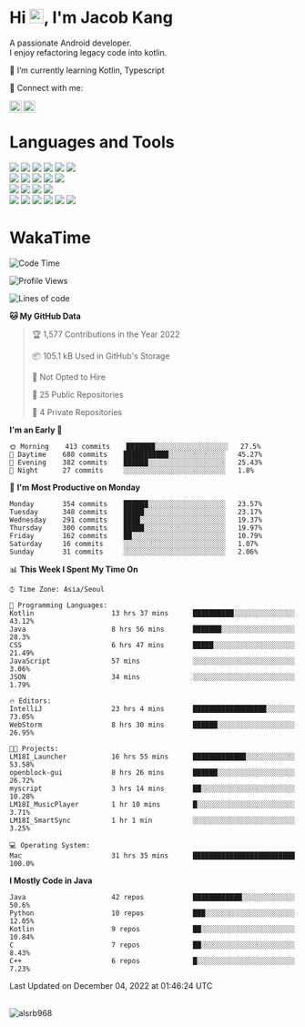 # Hi <img src="https://media.giphy.com/media/hvRJCLFzcasrR4ia7z/giphy.gif" width="25px">, I'm Jacob Kang
A passionate Android developer.
</br>
I enjoy refactoring legacy code into kotlin.

🌱 I’m currently learning Kotlin, Typescript

🤝 Connect with me:

<a href="https://www.linkedin.com/in/minkyu-kang-b7477b1b2/"><img align="left" src="https://raw.githubusercontent.com/yushi1007/yushi1007/main/images/linkedin.svg" alt="Minkyu Kang | LinkedIn" width="21px"/></a>
<a href="https://www.instagram.com/_jacob_kang/"><img align="left" src="https://raw.githubusercontent.com/yushi1007/yushi1007/main/images/instagram.svg" alt="Jacob Kang | Instagram" width="21px"/></a>

</br>

# Languages and Tools

<div align="left">
<img src="https://img.shields.io/badge/java-007396?logo=java&logoColor=white"/>
<img src="https://img.shields.io/badge/kotlin-7F52FF?logo=kotlin&logoColor=white"/>
<img src="https://img.shields.io/badge/python-3776AB?logo=python&logoColor=white"/>
<img src="https://img.shields.io/badge/bash shell-4EAA25?logo=gnubash&logoColor=white"/>
<img src="https://img.shields.io/badge/c-A8B9CC?logo=c&logoColor=white"/>
<img src="https://img.shields.io/badge/c++-00599C?logo=c%2b%2b&logoColor=white"/>
</div>
<div align="left">
<img src="https://img.shields.io/badge/git-F05032?logo=git&logoColor=white"/>
<img src="https://img.shields.io/badge/github-181717?logo=github&logoColor=white"/>
<img src="https://img.shields.io/badge/mysql-4479A1?logo=mysql&logoColor=white"/>
<img src="https://img.shields.io/badge/sqlite-003B57?logo=sqlite&logoColor=white"/>
<img src="https://img.shields.io/badge/amazon AWS-232F3E?logo=amazonaws&logoColor=white"/>
</div>
<div align="left">
<img src="https://img.shields.io/badge/android-3DDC84?logo=android&logoColor=white"/>
<img src="https://img.shields.io/badge/linux-FCC624?logo=linux&logoColor=white"/>
<img src="https://img.shields.io/badge/flask-000000?logo=flask&logoColor=white"/>
<img src="https://img.shields.io/badge/arduino-00979D?logo=arduino&logoColor=white"/>
</div>
<div align="left">
<img src="https://img.shields.io/badge/slack-4A154B?logo=slack&logoColor=white"/>
<img src="https://img.shields.io/badge/notion-000000?logo=notion&logoColor=white"/>
<img src="https://img.shields.io/badge/jira-0052CC?logo=jira&logoColor=white"/>
<img src="https://img.shields.io/badge/postman-FF6C37?logo=postman&logoColor=white"/>
<img src="https://img.shields.io/badge/intellij-000000?logo=intellijidea&logoColor=white"/>
<img src="https://img.shields.io/badge/pycharm-000000?logo=pycharm&logoColor=white"/>
</div>

# WakaTime

<!--START_SECTION:waka-->
![Code Time](http://img.shields.io/badge/Code%20Time-1%2C665%20hrs%2025%20mins-blue)

![Profile Views](http://img.shields.io/badge/Profile%20Views-0-blue)

![Lines of code](https://img.shields.io/badge/From%20Hello%20World%20I%27ve%20Written-193%20Thousand%20lines%20of%20code-blue)

**🐱 My GitHub Data** 

> 🏆 1,577 Contributions in the Year 2022
 > 
> 📦 105.1 kB Used in GitHub's Storage 
 > 
> 🚫 Not Opted to Hire
 > 
> 📜 25 Public Repositories 
 > 
> 🔑 4 Private Repositories  
 > 
**I'm an Early 🐤** 

```text
🌞 Morning    413 commits    ███████░░░░░░░░░░░░░░░░░░   27.5% 
🌆 Daytime    680 commits    ███████████░░░░░░░░░░░░░░   45.27% 
🌃 Evening    382 commits    ██████░░░░░░░░░░░░░░░░░░░   25.43% 
🌙 Night      27 commits     ░░░░░░░░░░░░░░░░░░░░░░░░░   1.8%

```
📅 **I'm Most Productive on Monday** 

```text
Monday       354 commits    ██████░░░░░░░░░░░░░░░░░░░   23.57% 
Tuesday      348 commits    █████░░░░░░░░░░░░░░░░░░░░   23.17% 
Wednesday    291 commits    ████░░░░░░░░░░░░░░░░░░░░░   19.37% 
Thursday     300 commits    █████░░░░░░░░░░░░░░░░░░░░   19.97% 
Friday       162 commits    ██░░░░░░░░░░░░░░░░░░░░░░░   10.79% 
Saturday     16 commits     ░░░░░░░░░░░░░░░░░░░░░░░░░   1.07% 
Sunday       31 commits     ░░░░░░░░░░░░░░░░░░░░░░░░░   2.06%

```


📊 **This Week I Spent My Time On** 

```text
⌚︎ Time Zone: Asia/Seoul

💬 Programming Languages: 
Kotlin                   13 hrs 37 mins      ██████████░░░░░░░░░░░░░░░   43.12% 
Java                     8 hrs 56 mins       ███████░░░░░░░░░░░░░░░░░░   28.3% 
CSS                      6 hrs 47 mins       █████░░░░░░░░░░░░░░░░░░░░   21.49% 
JavaScript               57 mins             ░░░░░░░░░░░░░░░░░░░░░░░░░   3.06% 
JSON                     34 mins             ░░░░░░░░░░░░░░░░░░░░░░░░░   1.79%

🔥 Editors: 
IntelliJ                 23 hrs 4 mins       ██████████████████░░░░░░░   73.05% 
WebStorm                 8 hrs 30 mins       ██████░░░░░░░░░░░░░░░░░░░   26.95%

🐱‍💻 Projects: 
LM18I_Launcher           16 hrs 55 mins      █████████████░░░░░░░░░░░░   53.58% 
openblock-gui            8 hrs 26 mins       ██████░░░░░░░░░░░░░░░░░░░   26.72% 
myscript                 3 hrs 14 mins       ██░░░░░░░░░░░░░░░░░░░░░░░   10.28% 
LM18I_MusicPlayer        1 hr 10 mins        █░░░░░░░░░░░░░░░░░░░░░░░░   3.71% 
LM18I_SmartSync          1 hr 1 min          ░░░░░░░░░░░░░░░░░░░░░░░░░   3.25%

💻 Operating System: 
Mac                      31 hrs 35 mins      █████████████████████████   100.0%

```

**I Mostly Code in Java** 

```text
Java                     42 repos            ████████████░░░░░░░░░░░░░   50.6% 
Python                   10 repos            ███░░░░░░░░░░░░░░░░░░░░░░   12.05% 
Kotlin                   9 repos             ██░░░░░░░░░░░░░░░░░░░░░░░   10.84% 
C                        7 repos             ██░░░░░░░░░░░░░░░░░░░░░░░   8.43% 
C++                      6 repos             █░░░░░░░░░░░░░░░░░░░░░░░░   7.23%

```



 Last Updated on December 04, 2022 at 01:46:24 UTC
<!--END_SECTION:waka-->

</br>

<div align="left">
<img align="left" src="https://github-readme-stats.vercel.app/api/top-langs?username=alsrb968&show_icons=true&locale=en&layout=compact&theme=dark" alt="alsrb968" />
</div>
